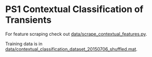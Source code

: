 PS1 Contextual Classification of Transients
===========================================

For feature scraping check out [data/scrape_contextual_features.py](https://github.com/dwright04/PS1/blob/master/PS1_Contextual_Classification/data/scrape_contextual_features.py).

Training data is in [data/contextual_classification_dataset_20150706_shuffled.mat](https://github.com/dwright04/PS1/blob/master/PS1_Contextual_Classification/data/contextual_classification_dataset_20150706_shuffled.mat).
